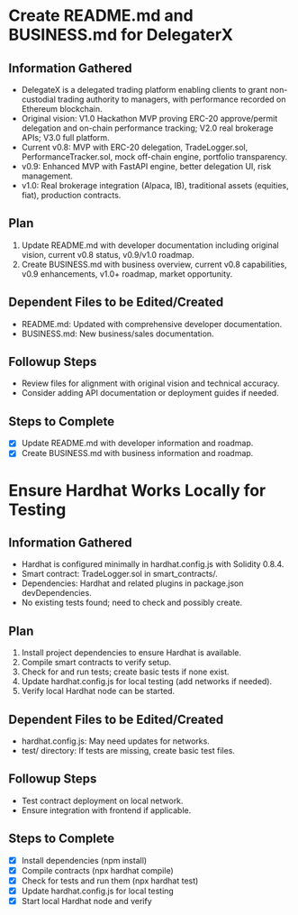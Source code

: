 # Create README.md and BUSINESS.md for DelegaterX

## Information Gathered
- DelegateX is a delegated trading platform enabling clients to grant non-custodial trading authority to managers, with performance recorded on Ethereum blockchain.
- Original vision: V1.0 Hackathon MVP proving ERC-20 approve/permit delegation and on-chain performance tracking; V2.0 real brokerage APIs; V3.0 full platform.
- Current v0.8: MVP with ERC-20 delegation, TradeLogger.sol, PerformanceTracker.sol, mock off-chain engine, portfolio transparency.
- v0.9: Enhanced MVP with FastAPI engine, better delegation UI, risk management.
- v1.0: Real brokerage integration (Alpaca, IB), traditional assets (equities, fiat), production contracts.

## Plan
1. Update README.md with developer documentation including original vision, current v0.8 status, v0.9/v1.0 roadmap.
2. Create BUSINESS.md with business overview, current v0.8 capabilities, v0.9 enhancements, v1.0+ roadmap, market opportunity.

## Dependent Files to be Edited/Created
- README.md: Updated with comprehensive developer documentation.
- BUSINESS.md: New business/sales documentation.

## Followup Steps
- Review files for alignment with original vision and technical accuracy.
- Consider adding API documentation or deployment guides if needed.

## Steps to Complete
- [x] Update README.md with developer information and roadmap.
- [x] Create BUSINESS.md with business information and roadmap.

# Ensure Hardhat Works Locally for Testing

## Information Gathered
- Hardhat is configured minimally in hardhat.config.js with Solidity 0.8.4.
- Smart contract: TradeLogger.sol in smart_contracts/.
- Dependencies: Hardhat and related plugins in package.json devDependencies.
- No existing tests found; need to check and possibly create.

## Plan
1. Install project dependencies to ensure Hardhat is available.
2. Compile smart contracts to verify setup.
3. Check for and run tests; create basic tests if none exist.
4. Update hardhat.config.js for local testing (add networks if needed).
5. Verify local Hardhat node can be started.

## Dependent Files to be Edited/Created
- hardhat.config.js: May need updates for networks.
- test/ directory: If tests are missing, create basic test files.

## Followup Steps
- Test contract deployment on local network.
- Ensure integration with frontend if applicable.

## Steps to Complete
- [x] Install dependencies (npm install)
- [x] Compile contracts (npx hardhat compile)
- [x] Check for tests and run them (npx hardhat test)
- [x] Update hardhat.config.js for local testing
- [x] Start local Hardhat node and verify
